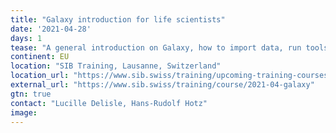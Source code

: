 ```yaml
---
title: "Galaxy introduction for life scientists"
date: '2021-04-28'
days: 1
tease: "A general introduction on Galaxy, how to import data, run tools, and share analyses. Participants will run a whole NGS analysis using an ATAC-seq dataset as an example."
continent: EU
location: "SIB Training, Lausanne, Switzerland"
location_url: "https://www.sib.swiss/training/upcoming-training-courses"
external_url: "https://www.sib.swiss/training/course/2021-04-galaxy"
gtn: true
contact: "Lucille Delisle, Hans-Rudolf Hotz"
image: 
---
```


